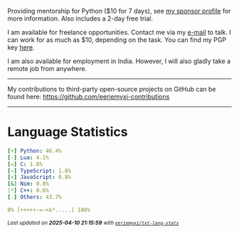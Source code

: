 Providing mentorship for Python ($10 for 7 days), see [my sponsor
profile](https://github.com/sponsors/eeriemyxi) for more information. Also
includes a 2-day free trial.

I am available for freelance opportunities. Contact me via my [e-mail](mailto:myxi@envs.net?subject=I'd%20Like%20to%20Talk%20to%20You%20About%20a%20Freelance%20Project) to talk. I can work for as much as $10, depending on the task. You can find my PGP key [here](https://github.com/sponsors/eeriemyxi).

I am also available for employment in India. However, I will also gladly take a remote job from anywhere.

-----
My contributions to third-party open-source projects on GitHub can be found here: https://github.com/eeriemyxi-contributions

---
# Language Statistics
```yaml
[+] Python: 46.4%
[-] Lua: 4.1%
[=] C: 1.8%
[~] TypeScript: 1.6%
[×] JavaScript: 0.8%
[&] Nim: 0.8%
[*] C++: 0.6%
[.] Others: 43.7%

0% [+++++-=~×&*.....] 100%
```

<sub>_Last updated on **2025-04-10 21:15:59** with [`eeriemyxi/txt-lang-stats`](https://github.com/eeriemyxi/txt-lang-stats)_</sub>

